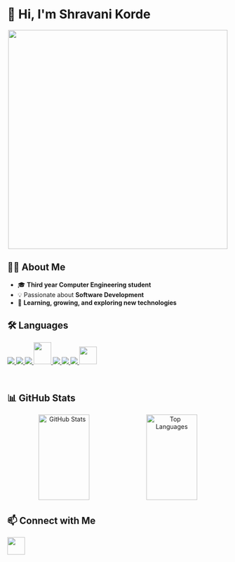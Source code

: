 
# 👋 Hi, I'm Shravani Korde

<p align="center"> <img src="https://user-images.githubusercontent.com/74038190/212749168-86d6c7ab-98da-409b-998f-c5b74721badd.gif" width="500"> </p> 

## 👨‍🎓 About Me  
- 🎓 **Third year Computer Engineering student**  
- 💡 Passionate about **Software Development**  
- 🚀 **Learning, growing, and exploring new technologies**  

## 🛠️ Languages   
<p align="left">  
    <a href="https://developer.mozilla.org/en-US/docs/Web/JavaScript" target="_blank"> 
    <img src="https://img.icons8.com/color/48/000000/javascript.png"/> </a> 
    <a href="https://www.w3.org/html/" target="_blank"> <img src="https://img.icons8.com/color/48/000000/html-5.png"/> 
    </a> 
    <a href="https://www.w3schools.com/css/" target="_blank"> 
    <img src="https://img.icons8.com/color/48/000000/css3.png"/> 
    </a> 
    <a href="https://www.java.com/" target="_blank">
   <img src="https://cdn.jsdelivr.net/gh/devicons/devicon/icons/java/java-original.svg" width="40" height="50"/>
</a>
 <a href="https://www.python.org" target="_blank"> 
 <img src="https://img.icons8.com/color/48/000000/python.png"/> 
 </a>
    <a href="https://icons8.com/icon/40669/c++">
    <img src="https://img.icons8.com/color/48/000000/c-plus-plus-logo.png"/>
    </a>
    <a href="https://icons8.com/icon/40670/c-programming">
    <img src="https://img.icons8.com/color/48/000000/c-programming.png"/>
    </a>
      <img src="https://cdn.jsdelivr.net/gh/devicons/devicon/icons/mysql/mysql-original.svg" width="40" height="40"/>
</p>
<br/>

## 📊 GitHub Stats 
<div align="center">

  <img src="https://github-readme-stats.vercel.app/api?username=Shravani Korde&show_icons=true&theme=buefy&hide_border=true" alt="GitHub Stats" width="48%" height="195"/> 
  <img src="https://github-readme-stats.vercel.app/api/top-langs/?username=Shravani Korde&layout=compact&theme=buefy&hide_border=true" alt="Top Languages" width="48%" height="195"/> 

</div>


## 📫 Connect with Me  
  <a href="https://www.linkedin.com/in/shravani-korde11">
    <img src="https://cdn.jsdelivr.net/gh/devicons/devicon/icons/linkedin/linkedin-original.svg" width="40" height="40"/>
  </a>


